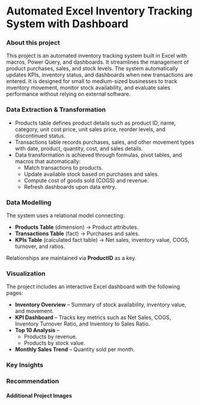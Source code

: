 # Automated Excel Inventory Tracking System with Dashboard

### About this project
This project is an automated inventory tracking system built in Excel with macros, Power Query, and dashboards. It streamlines the management of product purchases, sales, and stock levels. The system automatically updates KPIs, inventory status, and dashboards when new transactions are entered. It is designed for small to medium-sized businesses to track inventory movement, monitor stock availability, and evaluate sales performance without relying on external software.

### Data Extraction & Transformation
- Products table defines product details such as product ID, name, category, unit cost price, unit sales price, reorder levels, and discontinued status.
- Transactions table records purchases, sales, and other movement types with date, product, quantity, cost, and sales details.
- Data transformation is achieved through formulas, pivot tables, and macros that automatically:
  - Match transactions to products.
  - Update available stock based on purchases and sales.
  - Compute cost of goods sold (COGS) and revenue.
  - Refresh dashboards upon data entry.

### Data Modelling
The system uses a relational model connecting:
- **Products Table** (dimension) → Product attributes.
- **Transactions Table** (fact) → Purchases and sales.
- **KPIs Table** (calculated fact table) → Net sales, inventory value, COGS, turnover, and ratios.

Relationships are maintained via **ProductID** as a key.

### Visualization
The project includes an interactive Excel dashboard with the following pages:
- **Inventory Overview** – Summary of stock availability, inventory value, and movement.
- **KPI Dashboard** – Tracks key metrics such as Net Sales, COGS, Inventory Turnover Ratio, and Inventory to Sales Ratio.
- **Top 10 Analysis** –
  - Products by revenue.
  - Products by stock value.
- **Monthly Sales Trend** – Quantity sold per month.

### Key Insights

### Recommendation

#### Additional Project Images
